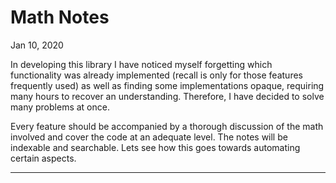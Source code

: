 ﻿

# Math Notes

Jan 10, 2020

In developing this library I have noticed myself forgetting which functionality was already implemented (recall is only for those features frequently used) as well as finding some implementations opaque, requiring many hours to recover an understanding. Therefore, I have decided to solve many problems at once.

Every feature should be accompanied by a thorough discussion of the math involved and cover the code at an adequate level. The notes will be indexable and searchable. Lets see how this goes towards automating certain aspects.

---